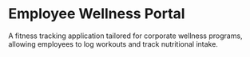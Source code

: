 # Employee Wellness Portal
A fitness tracking application tailored for corporate wellness programs, allowing employees to log workouts and track nutritional intake.
